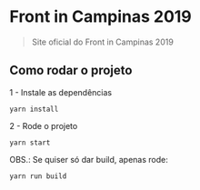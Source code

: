 # Front in Campinas 2019
> Site oficial do Front in Campinas 2019

## Como rodar o projeto

1 - Instale as dependências

```
yarn install
```

2 - Rode o projeto

```
yarn start
```

OBS.: Se quiser só dar build, apenas rode:

```
yarn run build
```
